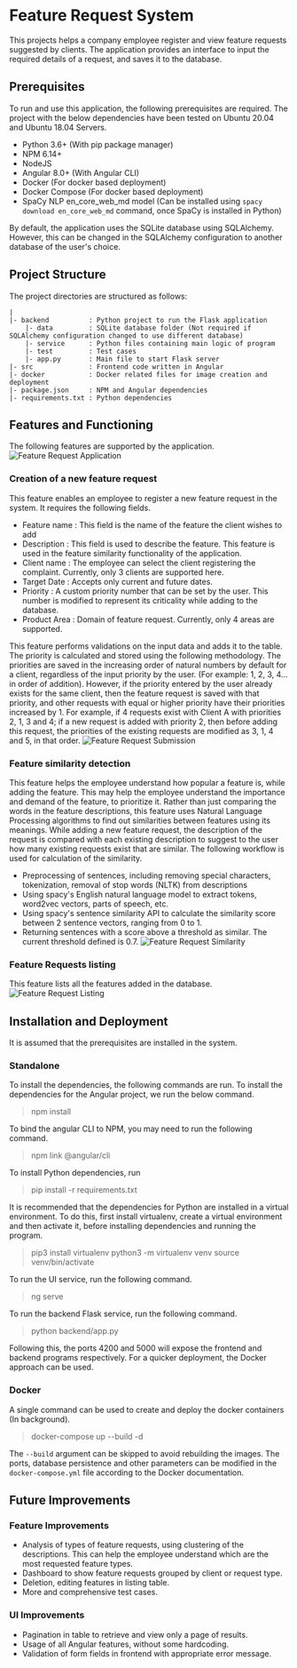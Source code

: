 # Feature Request System

This projects helps a company employee register and view feature requests suggested by clients. The application provides an interface to input the required details of a request, and saves it to the database.

## Prerequisites
To run and use this application, the following prerequisites are required. The project with the below dependencies have been tested on Ubuntu 20.04 and Ubuntu 18.04 Servers.
- Python 3.6+ (With pip package manager)
- NPM 6.14+
- NodeJS
- Angular 8.0+ (With Angular CLI)
- Docker (For docker based deployment)
- Docker Compose (For docker based deployment)
- SpaCy NLP en_core_web_md model (Can be installed using `spacy download en_core_web_md` command, once SpaCy is installed in Python)

By default, the application uses the SQLite database using SQLAlchemy. However, this can be changed in the SQLAlchemy configuration to another database of the user's choice.

## Project Structure
The project directories are structured as follows:
```
|
|- backend          : Python project to run the Flask application
    |- data         : SQLite database folder (Not required if SQLAlchemy configuration changed to use different database)
    |- service      : Python files containing main logic of program
    |- test         : Test cases 
    |- app.py       : Main file to start Flask server
|- src              : Frontend code written in Angular
|- docker           : Docker related files for image creation and deployment
|- package.json     : NPM and Angular dependencies
|- requirements.txt : Python dependencies
```

## Features and Functioning
The following features are supported by the application.
![Feature Request Application](images/feat_request.png "Feature Request Application")
### Creation of a new feature request
This feature enables an employee to register a new feature request in the system. It requires the following fields.
- Feature name : This field is the name of the feature the client wishes to add
- Description : This field is used to describe the feature. This feature is used in the feature similarity functionality of the application.
- Client name : The employee can select the client registering the complaint. Currently, only 3 clients are supported here.
- Target Date : Accepts only current and future dates.
- Priority : A custom priority number that can be set by the user. This number is modified to represent its criticality while adding to the database.
- Product Area : Domain of feature request. Currently, only 4 areas are supported.

This feature performs validations on the input data and adds it to the table. The priority is calculated and stored using the following methodology. The priorities are saved in the increasing order of natural numbers by default for a client, regardless of the input priority by the user. (For example: 1, 2, 3, 4... in order of addition). However, if the priority entered by the user already exists for the same client, then the feature request is saved with that priority, and other requests with equal or higher priority have their priorities increased by 1. For example, if 4 requests exist with Client A with priorities 2, 1, 3 and 4; if a new request is added with priority 2, then before adding this request, the priorities of the existing requests are modified as 3, 1, 4 and 5, in that order.
![Feature Request Submission](images/feat_request_success.png "Feature Request Submission")

### Feature similarity detection
This feature helps the employee understand how popular a feature is, while adding the feature. This may help the employee understand the importance and demand of the feature, to prioritize it. Rather than just comparing the words in the feature descriptions, this feature uses Natural Language Processing algorithms to find out similarities between features using its meanings. While adding a new feature request, the description of the request is compared with each existing description to suggest to the user how many existing requests exist that are similar. The following workflow is used for calculation of the similarity.
- Preprocessing of sentences, including removing special characters, tokenization, removal of stop words (NLTK) from descriptions
- Using spacy's English natural language model to extract tokens, word2vec vectors, parts of speech, etc. 
- Using spacy's sentence similarity API to calculate the similarity score between 2 sentence vectors, ranging from 0 to 1.
- Returning sentences with a score above a threshold as similar. The current threshold defined is 0.7.
![Feature Request Similarity](images/feat_request_similarity.png "Feature Request Similarity")

### Feature Requests listing
This feature lists all the features added in the database.
![Feature Request Listing](images/feat_request_listing.png "Feature Request Listing")


## Installation and Deployment
It is assumed that the prerequisites are installed in the system.
### Standalone
To install the dependencies, the following commands are run. To install the dependencies for the Angular project, we run the below command.

> npm install

To bind the angular CLI to NPM, you may need to run the following command.

> npm link @angular/cli

To install Python dependencies, run

> pip install -r requirements.txt

It is recommended that the dependencies for Python are installed in a virtual environment.
To do this, first install virtualenv, create a virtual environment and then activate it, before installing dependencies and running the program.

> pip3 install virtualenv
> python3 -m virtualenv venv
> source venv/bin/activate

To run the UI service, run the following command.

> ng serve

To run the backend Flask service, run the following command.

> python backend/app.py

Following this, the ports 4200 and 5000 will expose the frontend and backend programs respectively. For a quicker deployment, the Docker approach can be used.
### Docker
A single command can be used to create and deploy the docker containers (In background).

> docker-compose up --build -d

The `--build` argument can be skipped to avoid rebuilding the images. The ports, database persistence and other parameters can be modified in the `docker-compose.yml` file according to the Docker documentation.

## Future Improvements
### Feature Improvements
- Analysis of types of feature requests, using clustering of the descriptions. This can help the employee understand which are the most requested feature types.
- Dashboard to show feature requests grouped by client or request type.
- Deletion, editing features in listing table.
- More and comprehensive test cases.
### UI Improvements
- Pagination in table to retrieve and view only a page of results.
- Usage of all Angular features, without some hardcoding.
- Validation of form fields in frontend with appropriate error message.
